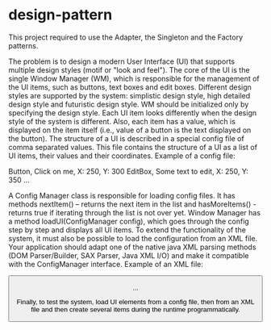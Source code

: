 # design-pattern
This project required to use the Adapter, the Singleton and the Factory patterns.


The problem is to design a modern User Interface (UI) that supports multiple design styles
(motif or "look and feel"). The core of the UI is the single Window Manager (WM), which is
responsible for the management of the UI items, such as buttons, text boxes and edit boxes.
Different design styles are supported by the system: simplistic design style, high detailed design
style and futuristic design style. WM should be initialized only by specifying the design style.
Each UI item looks differently when the design style of the system is different. Also, each item
has a value, which is displayed on the item itself (i.e., value of a button is the text displayed on
the button).
The structure of a UI is described in a special config file of comma separated values. This file
contains the structure of a UI as a list of UI items, their values and their coordinates. Example of
a config file:

Button, Click on me, X: 250, Y: 300
EditBox, Some text to edit, X: 250, Y: 350
...

A Config Manager class is responsible for loading config files. It has methods nextItem() –
returns the next item in the list and hasMoreItems() - returns true if iterating through the list is not over yet. Window Manager has a method loadUI(ConfigManager config), which goes through the config step by step and displays all UI items.
To extend the functionality of the system, it must also be possible to load the configuration
from an XML file. Your application should adapt one of the native java XML parsing methods
(DOM Parser/Builder, SAX Parser, Java XML I/O) and make it compatible with the
ConfigManager interface. Example of an XML file:

<code><Button value="Click on me" X="250" Y="300" />
<EditBox value="Some text to edit" X="250" Y="350" /></code>
...


Finally, to test the system, load UI elements from a config file, then from an XML file and
then create several items during the runtime programmatically.
